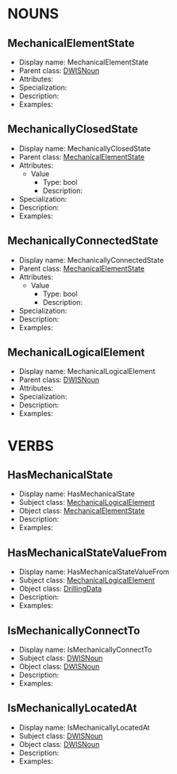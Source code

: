 # NOUNS
## MechanicalElementState <!-- NOUN -->
- Display name: MechanicalElementState
- Parent class: [DWISNoun](./DrillingDataSemantics.md#DWISNoun-)
- Attributes:
- Specialization:
- Description: 
- Examples:
## MechanicallyClosedState <!-- NOUN -->
- Display name: MechanicallyClosedState
- Parent class: [MechanicalElementState](./Mechanics.md#MechanicalElementState-)
- Attributes:
  - Value
    - Type: bool
    - Description: 
- Specialization:
- Description: 
- Examples:
## MechanicallyConnectedState <!-- NOUN -->
- Display name: MechanicallyConnectedState
- Parent class: [MechanicalElementState](./Mechanics.md#MechanicalElementState-)
- Attributes:
  - Value
    - Type: bool
    - Description: 
- Specialization:
- Description: 
- Examples:
## MechanicalLogicalElement <!-- NOUN -->
- Display name: MechanicalLogicalElement
- Parent class: [DWISNoun](./DrillingDataSemantics.md#DWISNoun-)
- Attributes:
- Specialization:
- Description: 
- Examples:


# VERBS
## HasMechanicalState <!-- VERB -->
- Display name: HasMechanicalState
- Subject class: [MechanicalLogicalElement](./Mechanics.md#MechanicalLogicalElement-)
- Object class: [MechanicalElementState](./Mechanics.md#MechanicalElementState-)
- Description: 
- Examples: 
## HasMechanicalStateValueFrom <!-- VERB -->
- Display name: HasMechanicalStateValueFrom
- Subject class: [MechanicalLogicalElement](./Mechanics.md#MechanicalLogicalElement-)
- Object class: [DrillingData](./DrillingDataSemantics.md#DrillingData-)
- Description: 
- Examples: 
## IsMechanicallyConnectTo <!-- VERB -->
- Display name: IsMechanicallyConnectTo
- Subject class: [DWISNoun](./DrillingDataSemantics.md#DWISNoun-)
- Object class: [DWISNoun](./DrillingDataSemantics.md#DWISNoun-)
- Description: 
- Examples: 
## IsMechanicallyLocatedAt <!-- VERB -->
- Display name: IsMechanicallyLocatedAt
- Subject class: [DWISNoun](./DrillingDataSemantics.md#DWISNoun-)
- Object class: [DWISNoun](./DrillingDataSemantics.md#DWISNoun-)
- Description: 
- Examples: 
